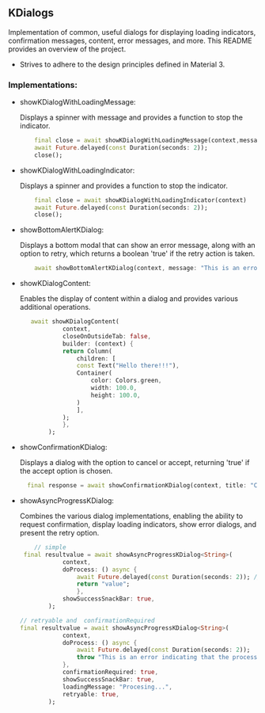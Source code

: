 ## KDialogs

Implementation of common, useful dialogs for displaying loading indicators, confirmation messages, content, error messages, and more. This README provides an overview of the project.
- Strives to adhere to the design principles defined in Material 3.
### Implementations:
*  showKDialogWithLoadingMessage:

    Displays a spinner with message and provides a function to stop the indicator.
    ```dart
        final close = await showKDialogWithLoadingMessage(context,message: "Loading Please Wait...");
        await Future.delayed(const Duration(seconds: 2));
        close();
    ```

*  showKDialogWithLoadingIndicator:

    Displays a spinner and provides a function to stop the indicator.
    ```dart
        final close = await showKDialogWithLoadingIndicator(context)
        await Future.delayed(const Duration(seconds: 2));
        close();
    ```

*  showBottomAlertKDialog:

    Displays a bottom modal that can show an error message, along with an option to retry, which returns a boolean 'true' if the retry action is taken.
    ```dart
        await showBottomAlertKDialog(context, message: "This is an error message", retryable: true);
    ```

*  showKDialogContent:

    Enables the display of content within a dialog and provides various additional operations.
    ```dart
       await showKDialogContent(
                context,
                closeOnOutsideTab: false,
                builder: (context) {
                return Column(
                    children: [
                    const Text("Hello there!!!"),
                    Container(
                        color: Colors.green,
                        width: 100.0,
                        height: 100.0,
                    )
                    ],
                );
                },
            );
    ```
*  showConfirmationKDialog:

    Displays a dialog with the option to cancel or accept, returning 'true' if the accept option is chosen.
    ```dart
      final response = await showConfirmationKDialog(context, title: "Confirm Message");
    ```
*  showAsyncProgressKDialog:

   Combines the various dialog implementations, enabling the ability to request confirmation, display loading indicators, show error dialogs, and present the retry option.
    ```dart
        // simple
     final resultvalue = await showAsyncProgressKDialog<String>(
                context,
                doProcess: () async {
                    await Future.delayed(const Duration(seconds: 2)); // process
                    return "value";
                    },
                showSuccessSnackBar: true,
            );

    // retryable and  confirmationRequired
    final resultvalue = await showAsyncProgressKDialog<String>(
                context,
                doProcess: () async {
                    await Future.delayed(const Duration(seconds: 2));
                    throw "This is an error indicating that the process could not be completed";
                },
                confirmationRequired: true,
                showSuccessSnackBar: true,
                loadingMessage: "Procesing...",
                retryable: true,
            );
```


